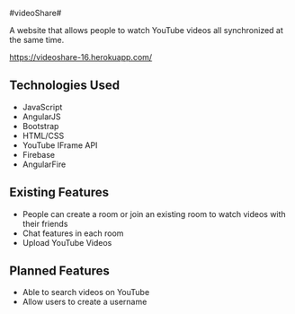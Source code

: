#videoShare#

A website that allows people to watch YouTube videos all synchronized at the same time.

<https://videoshare-16.herokuapp.com/>

## Technologies Used

* JavaScript
* AngularJS
* Bootstrap
* HTML/CSS
* YouTube IFrame API
* Firebase
* AngularFire

## Existing Features

* People can create a room or join an existing room to watch videos with their friends
* Chat features in each room
* Upload YouTube Videos

## Planned Features

* Able to search videos on YouTube
* Allow users to create a username
